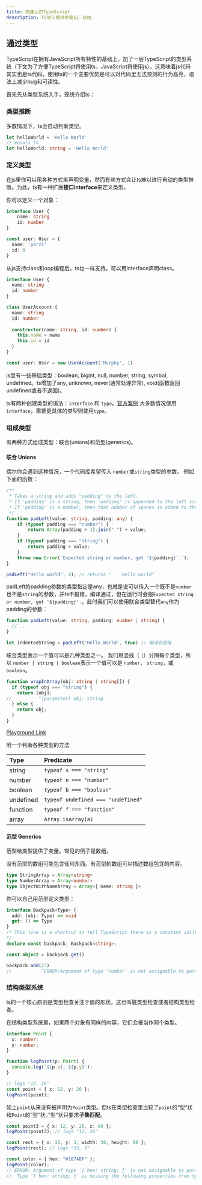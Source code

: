 ```yaml
---
title: 快速认识TypeScript
description: TS学习使用的笔记、总结
---
```


## 通过类型

TypeScript在拥有JavaScript所有特性的基础上，加了一层TypeScript的类型系统（下文为了方便TypeScript将使用ts，JavaScript将使用js）。这意味着js代码其实也是ts代码，使用ts的一个主要优势是可以对代码里无法预测的行为高亮，语法上减少bug和可读性。

首先先从类型系统入手，笼统介绍ts：


<!--more-->

### 类型推断

多数情况下，ts会自动判断类型。

```typescript
let helloWorld = 'Hello World'
// equals to
let helloWorld: string = 'Hello World'
```

### 定义类型

在js里你可以用各种方式来声明变量，然而有些方式会让ts难以进行自动的类型推断。为此，ts有一种扩展**接口interface**来定义类型。

你可以定义一个对象：

```typescript
interface User {
	name: string
	id: number
}

const user: User = {
  name: 'parz1'
  id: 0
}
```

从js支持class和oop编程后，ts也一样支持。可以用interface声明class。

```typescript
interface User {
  name: string
  id: number
}

class UserAccount {
  name: string
  id: number
  
  constructor(name: string, id: number) {
    this.name = name
    this.id = id
  }
}

const user: User = new UserAccount('Murphy', 1)
```

js里有一些基础类型：boolean, bigint, null, number, string, symbol, undefined。ts增加了any, unknown, never(通常处理异常), void(函数返回undefined或者不返回)。

ts有两种创建类型的语法：`interface` 和 `type`。[官方案例](https://www.typescriptlang.org/play?e=83#example/types-vs-interfaces) 大多数情况使用`interface`，需要更具体的类型则使用`type`。

### 组成类型

有两种方式组成类型：联合(unions)和范型(generics)。

#### 联合 Unions

偶尔你会遇到这种情况，一个代码库希望传入 `number`或`string`类型的参数。 例如下面的函数：

```typescript
/**
 * Takes a string and adds "padding" to the left.
 * If 'padding' is a string, then 'padding' is appended to the left side.
 * If 'padding' is a number, then that number of spaces is added to the left side.
 */
function padLeft(value: string, padding: any) {
    if (typeof padding === "number") {
        return Array(padding + 1).join(" ") + value;
    }
    if (typeof padding === "string") {
        return padding + value;
    }
    throw new Error(`Expected string or number, got '${padding}'.`);
}

padLeft("Hello world", 4); // returns "    Hello world"
```

padLeft的padding参数的类型指定是any，也就是说可以传入一个既不是`number`也不是`string`的参数，并ts不报错，编译通过，但在运行时会报`Expected string or number, got '${padding}'.`。此时我们可以使用联合类型替代`any`作为padding的参数：

```typescript
function padLeft(value: string, padding: number | string) {
  // ...
}

let indentedString = padLeft('Hello World', true) // 编译会报错
```

联合类型表示一个值可以是几种类型之一。 我们用竖线（ `|`）分隔每个类型，所以 `number | string | boolean`表示一个值可以是 `number`， `string`，或 `boolean`。

```typescript
function wrapInArray(obj: string | string[]) {
  if (typeof obj === "string") {
    return [obj];
//          ^(parameter) obj: string
  } else {
    return obj;
  }
}
```

[Playground Link](https://www.typescriptlang.org/play?#code/GYVwdgxgLglg9mABAdwE4EMAOBJMBBVDATwAo4AjAKwC5EBnKVGMAc0QB97HmWBtAXQCUiAN4AoRIhjBEJKEUwBTODIqVEAXi2IARAyasdw8ZMmpFUEKiS81-ANxiA9E9NvTAPQD8ExAF9ERQAbOkVRXzMLKyQ1R0k-MT8gA)

附一个判断各种类型的方法

| Type      | Predicate                          |
| :-------- | :--------------------------------- |
| string    | `typeof s === "string"`            |
| number    | `typeof n === "number"`            |
| boolean   | `typeof b === "boolean"`           |
| undefined | `typeof undefined === "undefined"` |
| function  | `typeof f === "function"`          |
| array     | `Array.isArray(a)`                 |

#### 范型 Generics

范型给类型提供了变量。常见的例子是数组。

没有范型的数组可能包含任何东西。有范型的数组可以描述数组包含的内容。

```typescript
type StringArray = Array<string>
type NumberArray = Array<number>
type ObjectWithNameArray = Array<{ name: string }>
```

你可以自己用范型定义类型：

```typescript
interface Backpack<Type> {
  add: (obj: Type) => void
  get: () => Type
}
/* This line is a shortcut to tell TypeScript there is a constant called `backpack`, and to not worry about where it came from 
*/
declare const backpack: Backpack<string>;

const object = backpack.get()

backpack.add(23)
//           ^ERROR:Argument of type 'number' is not assignable to parameter of type 'string'.
```

### 结构类型系统

ts的一个核心原则是类型检查关注于值的形状。这也叫脏类型检查或者结构类型检查。

在结构类型系统里，如果两个对象有同样的内容，它们会被当作同个类型。

```typescript
interface Point {
  x: number;
  y: number;
}

function logPoint(p: Point) {
  console.log(`${p.x}, ${p.y}`);
}

// logs "12, 26"
const point = { x: 12, y: 26 };
logPoint(point);
```

如上`point`从来没有被声明为`Point`类型。但ts在类型检查里比较了`point`的“型“状和`Point`的”型“状。”型“状只要求**子集匹配**。

```typescript
const point3 = { x: 12, y: 26, z: 89 };
logPoint(point3); // logs "12, 26"

const rect = { x: 33, y: 3, width: 30, height: 80 };
logPoint(rect); // logs "33, 3"

const color = { hex: "#187ABF" };
logPoint(color);
// ERROR: Argument of type '{ hex: string; }' is not assignable to parameter of type 'Point'.
//  Type '{ hex: string; }' is missing the following properties from type 'Point': x, y
```

